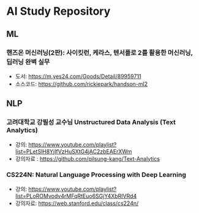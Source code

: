 # AI Study Repository

## ML
### 핸즈온 머신러닝(2판): 사이킷런, 케라스, 텐서플로 2를 활용한 머신러닝, 딥러닝 완벽 실무
- 도서: https://m.yes24.com/Goods/Detail/89959711  
- 소스코드: https://github.com/rickiepark/handson-ml2  

## NLP
### 고려대학교 강필성 교수님 Unstructured Data Analysis (Text Analytics)
- 강의: https://www.youtube.com/playlist?list=PLetSlH8YjIfVzHuSXtG4jAC2zbEAErXWm  
- 강의자료 : https://github.com/pilsung-kang/Text-Analytics  

### CS224N: Natural Language Processing with Deep Learning
- 강의: https://www.youtube.com/playlist?list=PLoROMvodv4rMFqRtEuo6SGjY4XbRIVRd4  
- 강의자료: https://web.stanford.edu/class/cs224n/  
